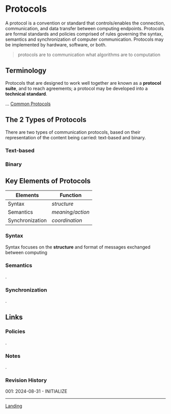 # Protocols
A protocol is a convention or standard that controls/enables the connection, communication, and data transfer between computing endpoints. Protocols are formal standards and policies comprised of rules governing the syntax, semantics and synchronization of computer communication. Protocols may be implemented by hardware, software, or both.

> protocols are to communication what algorithms are to computation

## Terminology

Protocols that are designed to work well together are known as a **protocol suite**, and to reach agreements; a protocol may be developed into a **technical standard**. 

... [Common Protocols](Common%20Protocols.md)
## The 2 Types of Protocols
There are two types of communication protocols, based on their representation of the content being carried: text-based and binary.

### Text-based

### Binary

## Key Elements of Protocols

| Elements        | Function         |
| --------------- | ---------------- |
| Syntax          | *structure*      |
| Semantics       | *meaning/action* |
| Synchronization | *coordination*   |

### Syntax
Syntax focuses on the **structure** and format of messages exchanged between computing  

### Semantics
.
### Synchronization
.
## Links
### Policies
.
### Notes
.
### Revision History
001: 2024-08-31 - INITIALIZE

---
[Landing](README.md)
